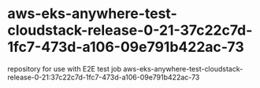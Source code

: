 # aws-eks-anywhere-test-cloudstack-release-0-21-37c22c7d-1fc7-473d-a106-09e791b422ac-73
repository for use with E2E test job aws-eks-anywhere-test-cloudstack-release-0-21:37c22c7d-1fc7-473d-a106-09e791b422ac-73
